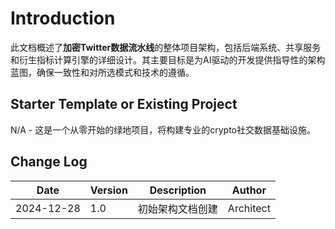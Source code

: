 # Introduction

此文档概述了**加密Twitter数据流水线**的整体项目架构，包括后端系统、共享服务和衍生指标计算引擎的详细设计。其主要目标是为AI驱动的开发提供指导性的架构蓝图，确保一致性和对所选模式和技术的遵循。

## Starter Template or Existing Project

N/A - 这是一个从零开始的绿地项目，将构建专业的crypto社交数据基础设施。

## Change Log

| Date | Version | Description | Author |
|------|---------|-------------|--------|
| 2024-12-28 | 1.0 | 初始架构文档创建 | Architect |
